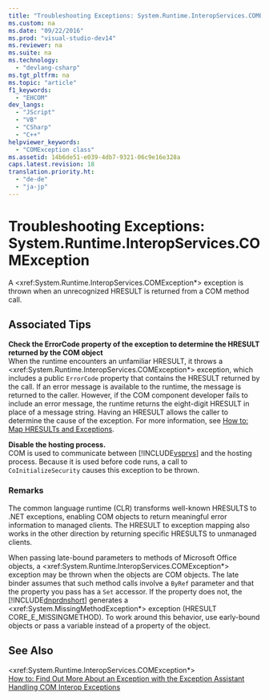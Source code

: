 ```yaml
---
title: "Troubleshooting Exceptions: System.Runtime.InteropServices.COMException"
ms.custom: na
ms.date: "09/22/2016"
ms.prod: "visual-studio-dev14"
ms.reviewer: na
ms.suite: na
ms.technology: 
  - "devlang-csharp"
ms.tgt_pltfrm: na
ms.topic: "article"
f1_keywords: 
  - "EHCOM"
dev_langs: 
  - "JScript"
  - "VB"
  - "CSharp"
  - "C++"
helpviewer_keywords: 
  - "COMException class"
ms.assetid: 14b6de51-e039-4db7-9321-06c9e16e328a
caps.latest.revision: 18
translation.priority.ht: 
  - "de-de"
  - "ja-jp"
---
```

# Troubleshooting Exceptions: System.Runtime.InteropServices.COMException
A \<xref:System.Runtime.InteropServices.COMException*> exception is thrown when an unrecognized HRESULT is returned from a COM method call.  
  
## Associated Tips  
 **Check the ErrorCode property of the exception to determine the HRESULT returned by the COM object**  
 When the runtime encounters an unfamiliar HRESULT, it throws a \<xref:System.Runtime.InteropServices.COMException*> exception, which includes a public `ErrorCode` property that contains the HRESULT returned by the call. If an error message is available to the runtime, the message is returned to the caller. However, if the COM component developer fails to include an error message, the runtime returns the eight-digit HRESULT in place of a message string. Having an HRESULT allows the caller to determine the cause of the exception. For more information, see [How to: Map HRESULTs and Exceptions](assetId:///610b364b-2761-429d-9c4a-afbc3e66f1b9).  
  
 **Disable the hosting process.**  
 COM is used to communicate between [!INCLUDE[vsprvs](../vs140/includes/vsprvs_md.md)] and the hosting process. Because it is used before code runs, a call to `CoInitializeSecurity` causes this exception to be thrown.  
  
### Remarks  
 The common language runtime (CLR) transforms well-known HRESULTS to .NET exceptions, enabling COM objects to return meaningful error information to managed clients. The HRESULT to exception mapping also works in the other direction by returning specific HRESULTS to unmanaged clients.  
  
 When passing late-bound parameters to methods of Microsoft Office objects, a \<xref:System.Runtime.InteropServices.COMException*> exception may be thrown when the objects are COM objects. The late binder assumes that such method calls involve a `ByRef` parameter and that the property you pass has a `Set` accessor. If the property does not, the [!INCLUDE[dnprdnshort](../vs140/includes/dnprdnshort_md.md)] generates a \<xref:System.MissingMethodException*> exception (HRESULT CORE_E_MISSINGMETHOD). To work around this behavior, use early-bound objects or pass a variable instead of a property of the object.  
  
## See Also  
 \<xref:System.Runtime.InteropServices.COMException*>   
 [How to: Find Out More About an Exception with the Exception Assistant](../vs140/how-to--use-the-exception-assistant.md)   
 [Handling COM Interop Exceptions](assetId:///e6104aa8-8e5f-4069-b864-def85579c96c)